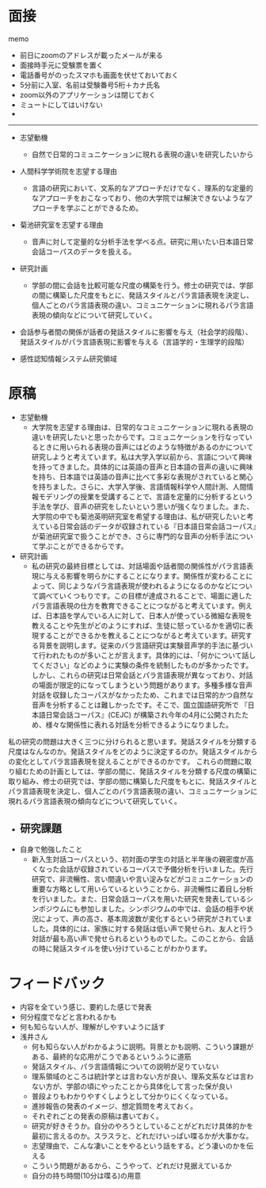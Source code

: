# 面接

memo
- 前日にzoomのアドレスが載ったメールが来る
- 面接時手元に受験票を置く
- 電話番号がのったスマホも画面を伏せておいておく
- 5分前に入室、名前は受験番号5桁＋カナ氏名
- zoom以外のアプリケーションは閉じておく
- ミュートにしてはいけない
- 
---



- 志望動機
  - 自然で日常的コミュニケーションに現れる表現の違いを研究したいから
- 人間科学学術院を志望する理由
  - 言語の研究において、文系的なアプローチだけでなく、理系的な定量的なアプローチをおこなっており、他の大学院では解決できないようなアプローチを学ぶことができるため。
- 菊池研究室を志望する理由
  - 音声に対して定量的な分析手法を学べる点。研究に用いたい日本語日常会話コーパスのデータを扱える。
- 研究計画
  - 学部の間に会話を比較可能な尺度の構築を行う。修士の研究では、学部の間に構築した尺度をもとに、発話スタイルとパラ言語表現を決定し、個人ごとのパラ言語表現の違い、コミュニケーションに現れるパラ言語表現の傾向などについて研究していく。


- 会話参与者間の関係が話者の発話スタイルに影響を与え（社会学的段階）、発話スタイルがパラ言語表現に影響を与える（言語学的・生理学的段階）


- 感性認知情報システム研究領域


# 原稿

- 志望動機
  - 大学院を志望する理由は、日常的なコミュニケーションに現れる表現の違いを研究したいと思ったからです。コミュニケーションを行なっているときに用いられる表現の音声にはどのような特徴があるのかについて研究しようと考えています。私は大学入学以前から、言語について興味を持ってきました。具体的には英語の音声と日本語の音声の違いに興味を持ち、日本語では英語の音声に比べて多彩な表現がされていると関心を持ちました。さらに、大学入学後、言語情報科学や人間計測、人間情報モデリングの授業を受講することで、言語を定量的に分析するという手法を学び、音声の研究をしたいという思いが強くなりました。また、大学院の中でも菊池英明研究室を希望する理由は、私が研究したいと考えている日常会話のデータが収録されている『日本語日常会話コーパス』が菊池研究室で扱うことができ、さらに専門的な音声の分析手法について学ぶことができるからです。
- 研究計画
  - 私の研究の最終目標としては、対話場面や話者間の関係性がパラ言語表現に与える影響を明らかにすることになります。関係性が変わることによって、同じようなパラ言語表現が使われるようになるのかなどについて調べていくつもりです。この目標が達成されることで、場面に適したパラ言語表現の仕方を教育できることにつながると考えています。例えば、日本語を学んでいる人に対して、日本人が使っている微細な表現を教えることや先生がどのようにすれば、生徒に怒っているかを適切に表現することができるかを教えることにつながると考えています。研究する背景を説明します。従来のパラ言語研究は実験音声学的手法に基づいて行われたものが多いことが言えます。具体的には、「何かについて話してください」などのように実験の条件を統制したものが多かったです。しかし、これらの研究は日常会話とパラ言語表現が異なっており、対話の場面が限定的になってしまうという問題があります。多種多様な音声対話を収録したコーパスがなかったため、これまでは日常的かつ自然な音声を分析することは難しかったです。そこで、国立国語研究所で  『日本語日常会話コーパス』(CEJC) が構築され今年の4月に公開されたため、様々な関係性に表れる対話を分析できるようになりました。

私の研究の問題は大きく三つに分けられると思います。発話スタイルを分類する尺度はなんなのか。発話スタイルをどのように決定するのか。発話スタイルからの変化としてパラ言語表現を捉えることができるのかです。
これらの問題に取り組むための計画としては、学部の間に、発話スタイルを分類する尺度の構築に取り組み、修士の研究では、学部の間に構築した尺度をもとに、発話スタイルとパラ言語表現を決定し、個人ごとのパラ言語表現の違い、コミュニケーションに現れるパラ言語表現の傾向などについて研究していく。

- 研究課題
  - 
- 自身で勉強したこと
  - 新入生対話コーパスという、初対面の学生の対話と半年後の親密度が高くなった会話が収録されているコーパスで予備分析を行いました。先行研究で、非流暢性、言い間違いや言い淀みなどがコミュニケーションの重要な方略として用いらているということから、非流暢性に着目し分析を行いました。また、日常会話コーパスを用いた研究を発表しているシンポジウムにも参加しました。シンポジウムの中では、会話の相手や状況によって、声の高さ、基本周波数が変化するという研究がされていました。具体的には、家族に対する発話は低い声で発せられ、友人と行う対話が最も高い声で発せられるというものでした。このことから、会話の時に発話スタイルを使い分けていることがわかります。

# フィードバック
- 内容を全ていう感じ、要約した感じで発表
- 何分程度でなどと言われるかも
- 何も知らない人が、理解がしやすいように話す
- 浅井さん
  - 何も知らない人がわかるように説明。背景とかも説明、こういう課題がある、最終的な応用がこうであるというふうに道筋
  - 発話スタイル、パラ言語情報についての説明が足りていない
  - 理系領域のところは統計学とは言わない方が良い、理系文系などは言わない方が、学部の頃にやったことから具体化して言った保が良い
  - 普段よりもわかりやすくしようとして分かりにくくなっている。
  - 進捗報告の発表のイメージ、想定質問を考えておく。
  - それぞれごとの発表の原稿は書いておく。
  - 研究が好きそうか。自分のやろうとしていることがどれだけ具体的かを最初に言えるのか。スラスラと、どれだけいっぱい喋るかが大事かな。
  - 志望理由で、こんな凄いことをやるという話をする。どう凄いのかを伝える
  - こういう問題があるから、こうやって、どれだけ見据えているか
  - 自分の持ち時間(10分は喋る)の用意



